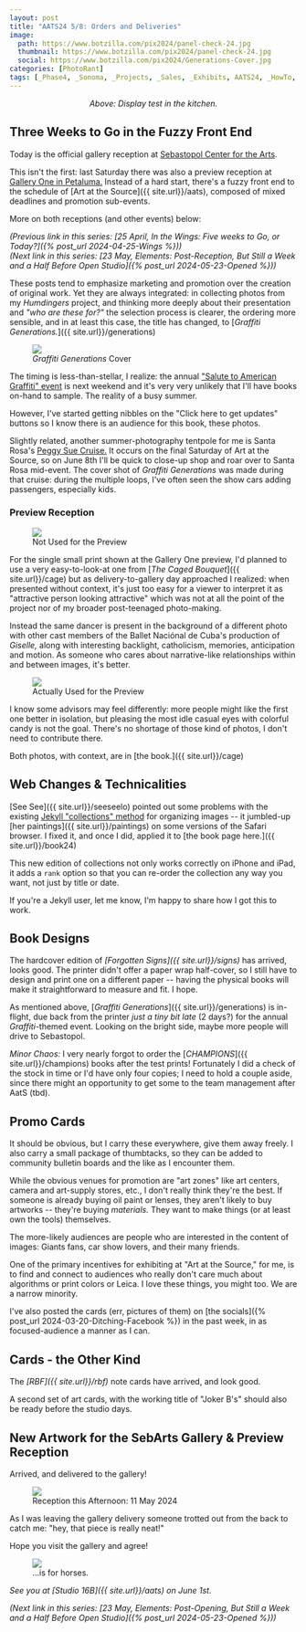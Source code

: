```yaml
---
layout: post
title: "AATS24 5/8: Orders and Deliveries"
image:
  path: https://www.botzilla.com/pix2024/panel-check-24.jpg
  thumbnail: https://www.botzilla.com/pix2024/panel-check-24.jpg
  social: https://www.botzilla.com/pix2024/Generations-Cover.jpg
categories: [PhotoRant]
tags: [_Phase4, _Sonoma, _Projects, _Sales, _Exhibits, AATS24, _HowTo, _SeeSee]
---
```


<center>
<p><i>Above: Display test in the kitchen.</i></p>
</center>

## Three Weeks to Go in the Fuzzy Front End

Today is the official gallery reception at [Sebastopol Center for the Arts](https://sebart.org).

This isn't the first: last Saturday there was also a preview reception at [Gallery One in Petaluma.](https://petaluma-galleryone.com/) Instead of a hard start, there's a fuzzy front end to the schedule of [Art at the Source]({{ site.url}}/aats), composed of mixed deadlines and promotion sub-events.

More on both receptions (and other events) below:

<!--more-->

_(Previous link in this series: [25 April, In the Wings: Five weeks to Go, or Today?]({% post_url 2024-04-25-Wings %}))_<br/>_(Next link in this series: [23 May, Elements: Post-Reception, But Still a Week and a Half Before Open Studio]({% post_url 2024-05-23-Opened %}))_

These posts tend to emphasize marketing and promotion over the creation of original work. Yet they are always integrated: in collecting photos from my _Humdingers_ project, and thinking more deeply about their presentation and _"who are these for?"_ the selection process is clearer, the ordering more sensible, and in at least this case, the title has changed, to [_Graffiti Generations._]({{ site.url}}/generations)

<figure class="align-center">
<a href="{{ site.url}}/generations"><img src="https://www.botzilla.com/pix2024/Generations-Cover.jpg"></a>
<figcaption><i>Graffiti Generations</i> Cover</figcaption>
</figure>

The timing is less-than-stellar, I realize: the annual ["Salute to American Graffiti" event](https://americangraffiti.net/) is next weekend and it's very very unlikely that I'll have books on-hand to sample. The reality of a busy summer.

However, I've started getting nibbles on the "Click here to get updates" buttons so I know there is an audience for this book, these photos.

Slightly related, another summer-photography tentpole for me is Santa Rosa's [Peggy Sue Cruise.](https://www.cruiseforpeggysue.com/) It occurs on the final Saturday of Art at the Source, so on June 8th I'll be quick to close-up shop and roar over to Santa Rosa mid-event. The cover shot of _Graffiti Generations_ was made during that cruise: during the multiple loops, I've often seen the show cars adding passengers, especially kids. 

### Preview Reception

<figure class="align-center">
<a href="{{ site.url}}/cage"><img src="https://www.botzilla.com/pix2024/bjorke_Cuba_XT1A6455.jpg"></a>
<figcaption>Not Used for the Preview</figcaption>
</figure>

For the single small print shown at the Gallery One preview, I'd planned to use a very easy-to-look-at one from [_The Caged Bouquet_]({{ site.url}}/cage) but as delivery-to-gallery day approached I realized: when presented without context, it's just too easy for a viewer to interpret it as "attractive person looking attractive" which was not at all the point of the project nor of my broader post-teenaged photo-making.

Instead the same dancer is present in the background of a different photo with other cast members of the Ballet Naciónal de Cuba's production of _Giselle,_ along with interesting backlight, catholicism, memories, anticipation and motion. As someone who cares about narrative-like relationships within and between images, it's better.

<figure class="align-center">
<a href="{{ site.url}}/cage"><img src="https://www.botzilla.com/pix2024/bjorke_Cuba_KBXP8571-2024.jpg"></a>
<figcaption>Actually Used for the Preview</figcaption>
</figure>

I know some advisors may feel differently: more people might like the first one better in isolation, but pleasing the most idle casual eyes with colorful candy is not the goal. There's no shortage of those kind of photos, I don't need to contribute there.

Both photos, with context, are in [the book.]({{ site.url}}/cage)

## Web Changes & Technicalities

[See See]({{ site.url}}/seeseelo) pointed out some problems with the existing [Jekyll "collections" method](https://jekyllrb.com/docs/collections/) for organizing images -- it jumbled-up [her paintings]({{ site.url}}/paintings) on some versions of the Safari browser. I fixed it, and once I did, applied it to [the book page here.]({{ site.url}}/book24)

This new edition of collections not only works correctly on iPhone and iPad, it adds a `rank` option so that you can re-order the collection any way you want, not just by title or date.

If you're a Jekyll user, let me know, I'm happy to share how I got this to work.

<!-- Tree
Snacks
Hangers
Promos online
Gigantes
-->

## Book Designs

The hardcover edition of _[Forgotten Signs]({{ site.url}}/signs)_ has arrived, looks good. The printer didn't offer a paper wrap half-cover, so I still have to design and print one on a different paper -- having the physical books will make it straightforward to measure and fit. I hope.

As mentioned above, [_Graffiti Generations_]({{ site.url}}/generations) is in-flight, due back from the printer _just a tiny bit late_ (2 days?) for the annual _Graffiti_-themed event. Looking on the bright side, maybe more people will drive to Sebastopol.

_Minor Chaos:_ I very nearly forgot to order the [_CHAMPIONS_]({{ site.url}}/champions) books after the test prints! Fortunately I did a check of the stock in time or I'd have only four copies; I need to hold a couple aside, since there might an opportunity to get some to the team management after AatS (tbd).

## Promo Cards

It should be obvious, but I carry these everywhere, give them away freely. I also carry a small package of thumbtacks, so they can be added to community bulletin boards and the like as I encounter them.

While the obvious venues for promotion are "art zones" like art centers, camera and art-supply stores, etc., I don't really think they're the best. If someone is already buying oil paint or lenses, they aren't likely to buy artworks -- they're buying _materials._ They want to make things (or at least own the tools) themselves.

The more-likely audiences are people who are interested in the content of images: Giants fans, car show lovers, and their many friends.

One of the primary incentives for exhibiting at "Art at the Source," for me, is to find and connect to audiences who really don't care much about algorithms or print colors or Leica. I love these things, you might too. We are a narrow minority.

I've also posted the cards (err, pictures of them) on [the socials]({% post_url 2024-03-20-Ditching-Facebook %}) in the past week, in as focused-audience a manner as I can.

## Cards - the Other Kind

The _[RBF]({{ site.url}}/rbf)_ note cards have arrived, and look good.

A second set of art cards, with the working title of "Joker B's" should also be ready before the studio days.

## New Artwork for the SebArts Gallery & Preview Reception

Arrived, and delivered to the gallery!

<figure class="align-center">
<a href="{{ site.url}}/aats"><img src="https://www.botzilla.com/pix2024/print-delivery.jpg"></a>
<figcaption>Reception this Afternoon: 11 May 2024</figcaption>
</figure>

As I was leaving the gallery delivery someone trotted out from the back to catch me: "hey, that piece is really neat!"

Hope you visit the gallery and agree!

<figure class="align-center">
<a href="{{ site.url}}/aats"><img src="https://www.botzilla.com/pix2024/hay-5-10.jpg"></a>
<figcaption>...is for horses.</figcaption>
</figure>



_See you at [Studio 16B]({{ site.url}}/aats) on June 1st._

_(Next link in this series: [23 May, Elements: Post-Opening, But Still a Week and a Half Before Open Studio]({% post_url 2024-05-23-Opened %}))_

<!-- _Next link in this series: [22 March: Sprung: Ten Weeks to Go]({% post_url 2024-03-22-Sprung %})_ -->
